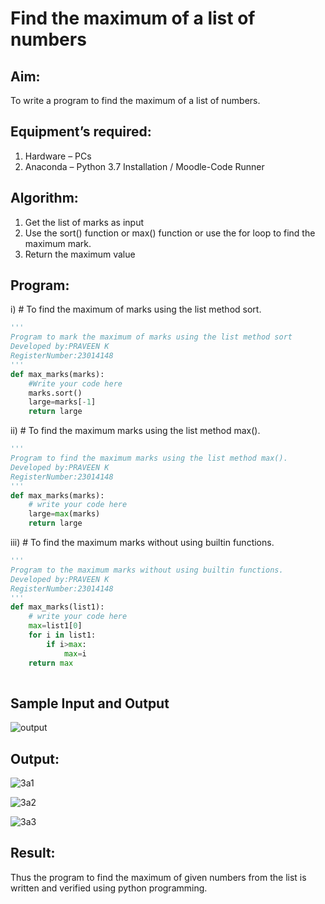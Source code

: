 # Find the maximum of a list of numbers
## Aim:
To write a program to find the maximum of a list of numbers.
## Equipment’s required:
1.	Hardware – PCs
2.	Anaconda – Python 3.7 Installation / Moodle-Code Runner
## Algorithm:
1.	Get the list of marks as input
2.	Use the sort() function or max() function or use the for loop to find the maximum mark.
3.	Return the maximum value
## Program:

i)	# To find the maximum of marks using the list method sort.
```Python
''' 
Program to mark the maximum of marks using the list method sort
Developed by:PRAVEEN K 
RegisterNumber:23014148 
'''
def max_marks(marks):
    #Write your code here
    marks.sort()
    large=marks[-1]
    return large


```

ii)	# To find the maximum marks using the list method max().
```Python
''' 
Program to find the maximum marks using the list method max().
Developed by:PRAVEEN K
RegisterNumber:23014148 
'''
def max_marks(marks):
    # write your code here
    large=max(marks)
    return large


```

iii) # To find the maximum marks without using builtin functions.
```Python
''' 
Program to the maximum marks without using builtin functions.
Developed by:PRAVEEN K
RegisterNumber:23014148
'''
def max_marks(list1):
    # write your code here
    max=list1[0]
    for i in list1:
        if i>max:
            max=i
    return max
     


```
## Sample Input and Output
![output](./img/max_marks1.jpg) 

## Output:
 ![3a1](https://github.com/K-PRAVEEN-2005/FindMaximum/assets/145742724/628b8446-b194-4b07-91e1-0245e6e22235)

  ![3a2](https://github.com/K-PRAVEEN-2005/FindMaximum/assets/145742724/b8fb9696-58bf-4f21-a7f4-c743a8b9706c)

  ![3a3](https://github.com/K-PRAVEEN-2005/FindMaximum/assets/145742724/e6dff08a-7c31-4e6d-b5d6-d5c84c8826fc)

## Result:
Thus the program to find the maximum of given numbers from the list is written and verified using python programming.
